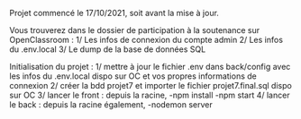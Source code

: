 Projet commencé le 17/10/2021, soit avant la mise à jour.

Vous trouverez dans le dossier de participation à la soutenance sur OpenClassroom :
1/ Les infos de connexion du compte admin
2/ Les infos du .env.local
3/ Le dump de la base de données SQL

Initialisation du projet :
1/ mettre à jour le fichier .env dans back/config avec les infos du .env.local dispo sur OC et vos propres informations de connexion
2/ créer la bdd projet7 et importer le fichier projet7.final.sql dispo sur OC
3/ lancer le front : depuis la racine, -npm install -npm start
4/ lancer le back : depuis la racine également, -nodemon server